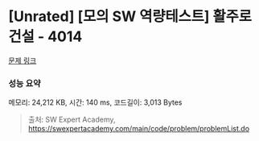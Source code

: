 # [Unrated] [모의 SW 역량테스트] 활주로 건설 - 4014 

[문제 링크](https://swexpertacademy.com/main/code/problem/problemDetail.do?contestProbId=AWIeW7FakkUDFAVH) 

### 성능 요약

메모리: 24,212 KB, 시간: 140 ms, 코드길이: 3,013 Bytes



> 출처: SW Expert Academy, https://swexpertacademy.com/main/code/problem/problemList.do